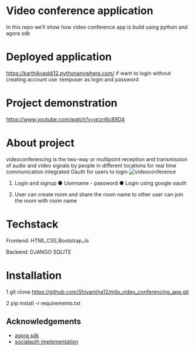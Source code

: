 
# Video conference application
In this repo we’ll show how video conference app is build using python and agora sdk

# Deployed application 

https://karthikvaddi12.pythonanywhere.com/
if want to login without creating account 
use :tempuser as login and password

# Project demonstration
https://www.youtube.com/watch?v=qrzri6c89D4

# About project
videoconferencing  is the two-way or multipoint reception and transmission of audio and video signals by people in different locations for real time communication
integrated Oauth for users to login 
![videoconference](https://user-images.githubusercontent.com/84653831/188324967-cd5edd72-1ff4-43c2-a40d-2e702484d5c1.jpeg)

1. Login and signup
● Username - password
● Login using google oauth

2. User can create room and share the room name to other user can join the room with room name

# Techstack 
Frontend: HTML,CSS,Bootstrap,Js

Backend: DJANGO SQLITE

# Installation

1 git clone https://github.com/Shivamjha12/milo_video_conferencing_app.git


2 pip install -r requirements.txt




## Acknowledgements

 - [agora sdk](https://docs.agora.io/en/All/downloads?platform=Web)
 - [socialauth implementation](https://www.youtube.com/watch?v=56w8p0goIfs)
